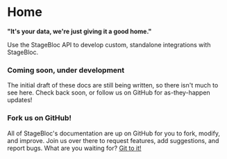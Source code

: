 # Home
**"It's your data, we're just giving it a good home."**

Use the StageBloc API to develop custom, standalone integrations with StageBloc.

### Coming soon, under development
The initial draft of these docs are still being written, so there isn't much to see here. Check back soon, or follow us on GitHub for as-they-happen updates!

### Fork us on GitHub!
All of StageBloc's documentation are up on GitHub for you to fork, modify, and improve. Join us over there to request features, add suggestions, and report bugs. What are you waiting for? [Git to it!](https://github.com/stagebloc/docs)

